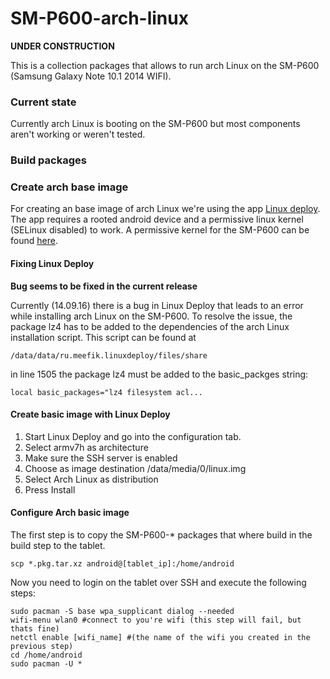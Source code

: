 # SM-P600-arch-linux

**UNDER CONSTRUCTION**

This is a collection packages that allows to run arch Linux on the
SM-P600 (Samsung Galaxy Note 10.1 2014 WIFI).

### Current state
Currently arch Linux is booting on the SM-P600 but most components aren't working
or weren't tested.

### Build packages

### Create arch base image
For creating an base image of arch Linux we're using the app [Linux deploy](https://play.google.com/store/apps/details?id=ru.meefik.linuxdeploy&hl=de).
The app requires a rooted android device and a permissive linux kernel (SELinux disabled) to work.
A permissive kernel for the SM-P600 can be found [here](https://github.com/nbars/SM-P600-Permissive-Kernel).

#### Fixing Linux Deploy
**Bug seems to be fixed in the current release** 

Currently (14.09.16) there is a bug in Linux Deploy that leads to an error
while installing arch Linux on the SM-P600. To resolve the issue, the package lz4 has to be added to the dependencies of the arch Linux installation script. This script can be found at
	
	/data/data/ru.meefik.linuxdeploy/files/share

in line 1505 the package lz4 must be added to the basic_packges string:

	local basic_packages="lz4 filesystem acl...
	
#### Create basic image with Linux Deploy
1. Start Linux Deploy and go into the configuration tab.
2. Select armv7h as architecture
3. Make sure the SSH server is enabled
4. Choose as image destination /data/media/0/linux.img 
5. Select Arch Linux as distribution
6. Press Install

#### Configure Arch basic image

The first step is to copy the SM-P600-* packages
that where build in the build step to the tablet.

```
scp *.pkg.tar.xz android@[tablet_ip]:/home/android
```

Now you need to login on the tablet over SSH and execute
the following steps:

```
sudo pacman -S base wpa_supplicant dialog --needed 
wifi-menu wlan0 #connect to you're wifi (this step will fail, but thats fine) 
netctl enable [wifi_name] #(the name of the wifi you created in the previous step)
cd /home/android
sudo pacman -U *
```
